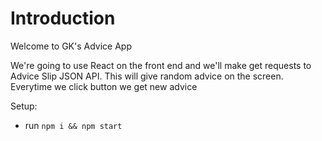 # Introduction

Welcome to GK's Advice App

We're going to use React on the front end and we'll make get requests to Advice Slip JSON API.
This will give random advice on the screen. Everytime we click button we get new advice


Setup:
- run ```npm i && npm start```
